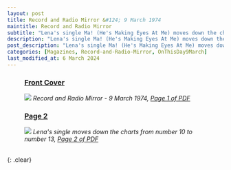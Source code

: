 ```yaml
---
layout: post
title: Record and Radio Mirror &#124; 9 March 1974
maintitle: Record and Radio Mirror
subtitle: "Lena's single Ma! (He's Making Eyes At Me) moves down the charts from number 10 to number 13"
description: "Lena's single Ma! (He's Making Eyes At Me) moves down the charts from number 10 to number 13"
post_description: "Lena's single Ma! (He's Making Eyes At Me) moves down the charts from number 10 to number 13"
categories: [Magazines, Record-and-Radio-Mirror, OnThisDay9March]
last_modified_at: 6 March 2024
---
```


<figure class="fig1">
<h3 id="infobox1"><a href="#infobox2">Front Cover</a></h3>
<a href="/assets/images/magazines/1974-03-09-01-record-&-radio-mirror.png"><img src="/assets/images/magazines/1974-03-09-01-record-&-radio-mirror.png" class="full-width zoom-in" /></a>
<cite class="whitespace">Record and Radio Mirror - 9 March 1974,
<a class="external-link" href="https://www.worldradiohistory.com/UK/Record-Mirror/70s/74/Record-Mirror-1974-03-09.pdf">Page 1 of PDF</a></cite>
</figure>

<figure class="fig2">
<h3 id="infobox2"><a href="#infobox2">Page 2</a></h3>
<a href="/assets/images/magazines/1974-03-09-02-record-&-radio-mirror.png"><img src="/assets/images/magazines/1974-03-09-02-record-&-radio-mirror.png" class="full-width zoom-in" /></a>
<cite>Lena's single moves down the charts from number 10 to number 13, <a class="external-link" href="https://www.worldradiohistory.com/UK/Record-Mirror/70s/74/Record-Mirror-1974-03-09.pdf#page=02">Page 2 of PDF</a></cite>
</figure>

<br />{: .clear}

